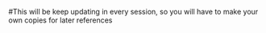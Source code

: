 #This will be keep updating in every session, so you will have to make your own copies for later references

